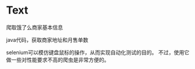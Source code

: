 # Text
爬取饿了么商家基本信息

java代码，获取商家地址和月售单数

selenium可以模仿键盘鼠标的操作，从而实现自动化测试的目的。
不过，使用它做一些对性能要求不高的爬虫是非常方便的。
